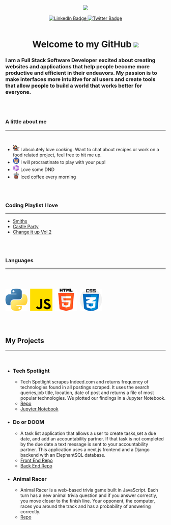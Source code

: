 <p align="center">
    <img src="https://media.giphy.com/media/5eLDrEaRGHegx2FeF2/giphy.gif" width="300"/>
</p>

<div align="center" id="badges">
  <a href="https://www.linkedin.com/in/nicholasmercado/">
    <img src="https://img.shields.io/badge/LinkedIn-blue?style=for-the-badge&logo=linkedin&logoColor=white" alt="LinkedIn Badge"/>
  </a>
  
  <a href="https://twitter.com/_NMercado">
    <img src="https://img.shields.io/badge/Twitter-blue?style=for-the-badge&logo=twitter&logoColor=white" alt="Twitter Badge"/>
  </a>
</div>

<br>

<h1 align="center">
Welcome to my GitHub
    <img src="https://media.giphy.com/media/hvRJCLFzcasrR4ia7z/giphy.gif" width="40">
</h1>


<h3>I am a Full Stack Software Developer excited about creating websites and applications that help people become more productive and efficient in their endeavors. My passion is to make interfaces more intuitive for all users and create tools that allow people to build a world that works better for everyone.</h3>

<br>

<!-- <h3> What I am currently working on</h3> -->

<!-- ___ -->
<br>

<h3> A little about me</h3>

___
<br>

- <img src="assets/cooking.png" width=20/> I absolutely love cooking. Want to chat about recipes or work on a food related project, feel free to hit me up.
- <img src="assets/dog.png" width=20/> I will procrastinate to play with your pup!
- <img src="assets/dice.png" width=20/> Love some DND
- <img src="assets/iced-coffee.png" width=20/>  Iced coffee every morning

<br>
<br>

<h3> Coding Playlist I love </h3>

---
<ul dir="auto">
<li><a href="https://open.spotify.com/playlist/7GmGc99r7Qjdw4763y95V2?si=eb4080ccbe014f2c" rel="nofollow">Smiths</a></li>
<li><a href="https://open.spotify.com/playlist/5Jm8YoUgGWBPzSqMMXVY6i?si=7f18359f7a324092" rel="nofollow">Castle Party</a></li>
<li><a href="https://open.spotify.com/playlist/7o393327DKW7sVfNDfQlgi?si=7e00e1cbda064763" rel="nofollow">Change it up Vol.2</a></li>

</ul>

<br>

<br>
<h3>Languages</h3>

___

<br>
<br>

<img src="assets/python.png" width=70/>&nbsp;&nbsp;<img src="assets/js.png" width=70/>&nbsp;&nbsp;<img src="assets/html-5.png" width=70/>&nbsp;&nbsp;<img src="assets/css.png" width=70/>

<br>
<br>

## My Projects

___

<br>


- ### Tech Spotlight
  
  - Tech Spotlight scrapes Indeed.com and returns frequency of technologies found in all postings scraped. It uses the search queries,job title, location, date of post and returns a file of most popular technologies. We plotted our findings in a Jupyter Notebook.
  - [Repo](https://github.com/regex-rejects/tech-spotlight)
  - [Jupyter Notebook](https://www.kaggle.com/code/edenbrekke/tech-spotlight-indeed-data-18may2022/notebook)
  
- ### Do or DOOM

  - A task list application that allows a user to create tasks,set a due date, and add an accountability partner. If that task is not completed by the due date a text message is sent to your accountability partner. This application uses a next.js frontend and a Django backend with an ElephantSQL database.
  - [Front End Repo](https://github.com/TheG0ATS/do-or-doom-fe)
  - [Back End Repo](https://github.com/TheG0ATS/do-or-doom-api)
  

- ### Animal Racer

  - Animal Racer is a web-based trivia game built in JavaScript. Each turn has a new animal trivia question and if you answer correctly, you move closer to the finish line. Your opponent, the computer, races you around the track and has a probability of answering correctly.
  - [Repo](https://github.com/The-Go-Gitters/trivia-race)
